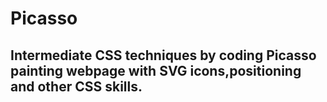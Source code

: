 # Picasso

## Intermediate CSS techniques by coding  Picasso painting webpage with SVG icons,positioning and other CSS skills.
